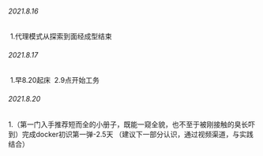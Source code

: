 ###### 2021.8.16

​		1.代理模式从探索到面经成型结束

###### 2021.8.17

​		1.早8.20起床
​		2.9点开始工务

###### 2021.8.20

​		1.（第一门入手推荐短而全的小册子，既能一窥全貌，也不至于被刚接触的臭长吓到）完成docker初识第一弹-2.5天
（建议下一部分认识，通过视频渠道，与实践结合）